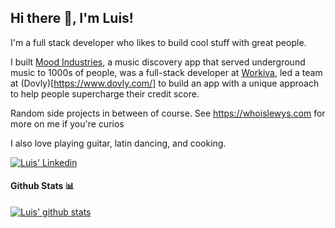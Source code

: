 ## Hi there 👋, I'm Luis!

I'm a full stack developer who likes to build cool stuff with great people.

I built [Mood Industries](https://github.com/moodindustries), a music discovery app that served underground music to 1000s of people, was a full-stack developer at [Workiva](https://www.workiva.com/), led a team at (Dovly)[https://www.dovly.com/] to build an app with a unique approach to help people supercharge their credit score.

Random side projects in between of course. See https://whoislewys.com for more on me if you're curios

I also love playing guitar, latin dancing, and cooking.

[![Luis' Linkedin](https://img.shields.io/badge/LinkedIn-0077B5?style=for-the-badge&logo=linkedin&logoColor=white)](https://www.linkedin.com/in/whoislewys/)

#### Github Stats 📊

[![Luis' github stats](https://github-readme-stats.vercel.app/api?username=whoislewys)](https://github.com/anuraghazra/github-readme-stats)
